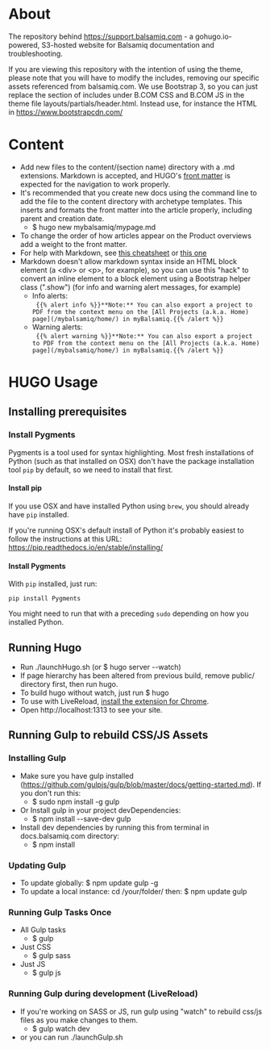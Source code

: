 # About
The repository behind https://support.balsamiq.com - a gohugo.io-powered, S3-hosted website for Balsamiq documentation and troubleshooting.

If you are viewing this repository with the intention of using the theme, please note that you will have to modify the includes, removing our specific assets referenced from balsamiq.com. We use Bootstrap 3, so you can just replace the section of includes under B.COM CSS and B.COM JS in the theme file layouts/partials/header.html. Instead use, for instance the HTML in https://www.bootstrapcdn.com/

# Content
* Add new files to the content/(section name) directory with a .md extensions. Markdown is accepted, and HUGO's [front matter](http://gohugo.io/content/front-matter/) is expected for the navigation to work properly.
* It's recommended that you create new docs using the command line to add the file to the content directory with archetype templates. This inserts and formats the front matter into the article properly, including parent and creation date.
  * $ hugo new mybalsamiq/mypage.md
* To change the order of how articles appear on the Product overviews add a weight to the front matter.
* For help with Markdown, see [this cheatsheet](https://beegit.com/markdown-cheat-sheet) or [this one](http://thisismarkdown.com)
* Markdown doesn't allow markdown syntax inside an HTML block element (a \<div\> or \<p\>, for example), so you can use this "hack" to convert an inline element to a block element using a Bootstrap helper class (".show") (for info and warning alert messages, for example)
	* Info alerts:  
	```	{{% alert info %}}**Note:** You can also export a project to PDF from the context menu on the [All Projects (a.k.a. Home) page](/mybalsamiq/home/) in myBalsamiq.{{% /alert %}}```
	* Warning alerts:  
	```	{{% alert warning %}}**Note:** You can also export a project to PDF from the context menu on the [All Projects (a.k.a. Home) page](/mybalsamiq/home/) in myBalsamiq.{{% /alert %}}```

# HUGO Usage

## Installing prerequisites

### Install Pygments

Pygments is a tool used for syntax highlighting. Most fresh installations of Python (such as that installed on OSX) don't have the package installation tool `pip` by default, so we need to install that first.

#### Install pip

If you use OSX and have installed Python using `brew`, you should already have `pip` installed.

If you're running OSX's default install of Python it's probably easiest to follow the instructions at this URL: https://pip.readthedocs.io/en/stable/installing/

#### Install Pygments

With `pip` installed, just run:

`pip install Pygments`

You might need to run that with a preceding `sudo` depending on how you installed Python.

## Running Hugo
* Run ./launchHugo.sh (or $ hugo server --watch)
* If page hierarchy has been altered from previous build, remove public/ directory first, then run hugo.
* To build hugo without watch, just run $ hugo
* To use with LiveReload, <a href="https://chrome.google.com/webstore/detail/livereload/jnihajbhpnppcggbcgedagnkighmdlei">install the extension for Chrome</a>.
* Open http://localhost:1313 to see your site.

## Running Gulp to rebuild CSS/JS Assets

### Installing Gulp
* Make sure you have gulp installed (https://github.com/gulpjs/gulp/blob/master/docs/getting-started.md). If you don't run this:
  * $ sudo npm install -g gulp
* Or Install gulp in your project devDependencies:
  * $ npm install --save-dev gulp
* Install dev dependencies by running this from terminal in docs.balsamiq.com directory:
  * $ npm install

### Updating Gulp
* To update globally: $ npm update gulp -g
* To update a local instance: cd /your/folder/ then: $ npm update gulp

### Running Gulp Tasks Once
* All Gulp tasks
  * $ gulp
* Just CSS
  * $ gulp sass
* Just JS
  * $ gulp js


### Running Gulp during development (LiveReload)
* If you're working on SASS or JS, run gulp using "watch" to rebuild css/js files as you make changes to them.
  * $ gulp watch dev
* or you can run ./launchGulp.sh
